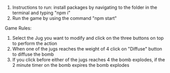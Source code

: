 1. Instructions to run:
   install packages by navigating to the folder in the terminal and typing "npm i"
2. Run the game by using the command "npm start"

Game Rules:
1. Select the Jug you want to modify and click on the three buttons on top to perform the action
2. When one of the jugs reaches the weight of 4 click on "Diffuse" button to diffuse the bomb
3. If you click before either of the jugs reaches 4 the bomb explodes, if the 2 minute timer on the bomb expires the bomb explodes

